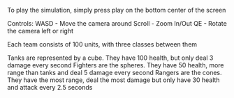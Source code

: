 To play the simulation, simply press play on the bottom center of the screen

Controls:
WASD - Move the camera around
Scroll - Zoom In/Out
QE - Rotate the camera left or right

Each team consists of 100 units, with three classes between them

Tanks are represented by a cube.  They have 100 health, but only deal 3 damage every second
Fighters are the spheres.  They have 50 health, more range than tanks and deal 5 damage every second
Rangers are the cones.  They have the most range, deal the most damage but only have 30 health and attack every 2.5 seconds
